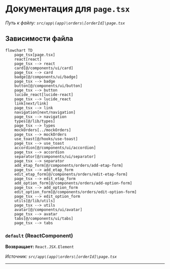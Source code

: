# Документация для `page.tsx`

*Путь к файлу: `src/app\(app)\orders\[orderId]\page.tsx`*

## Зависимости файла

```mermaid
flowchart TD
    page_tsx[page.tsx]
    react[react]
    page_tsx --> react
    card[@/components/ui/card]
    page_tsx --> card
    badge[@/components/ui/badge]
    page_tsx --> badge
    button[@/components/ui/button]
    page_tsx --> button
    lucide_react[lucide-react]
    page_tsx --> lucide_react
    link[next/link]
    page_tsx --> link
    navigation[next/navigation]
    page_tsx --> navigation
    types[@/lib/types]
    page_tsx --> types
    mockOrders[../mockOrders]
    page_tsx --> mockOrders
    use_toast[@/hooks/use-toast]
    page_tsx --> use_toast
    accordion[@/components/ui/accordion]
    page_tsx --> accordion
    separator[@/components/ui/separator]
    page_tsx --> separator
    add_etap_form[@/components/orders/add-etap-form]
    page_tsx --> add_etap_form
    edit_etap_form[@/components/orders/edit-etap-form]
    page_tsx --> edit_etap_form
    add_option_form[@/components/orders/add-option-form]
    page_tsx --> add_option_form
    edit_option_form[@/components/orders/edit-option-form]
    page_tsx --> edit_option_form
    utils[@/lib/utils]
    page_tsx --> utils
    avatar[@/components/ui/avatar]
    page_tsx --> avatar
    tabs[@/components/ui/tabs]
    page_tsx --> tabs
```

### `default` (ReactComponent)

**Возвращает:** `React.JSX.Element`

*Источник: `src/app\(app)\orders\[orderId]\page.tsx`*

---
